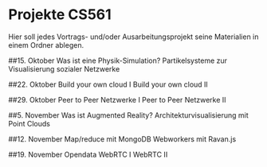Projekte CS561
========

Hier soll jedes Vortrags- und/oder Ausarbeitungsprojekt seine Materialien in einem Ordner ablegen.

##15. Oktober
Was ist eine Physik-Simulation?
Partikelsysteme zur Visualisierung sozialer Netzwerke

##22. Oktober
Build your own cloud I
Build your own cloud II

##29. Oktober
Peer to Peer Netzwerke I
Peer to Peer Netzwerke II

##5. November
Was ist Augmented Reality?
Architekturvisualisierung mit Point Clouds

##12. November
Map/reduce mit MongoDB
Webworkers mit Ravan.js

##19. November
Opendata 
WebRTC I
WebRTC II
